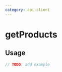 ```yaml
---
category: api-client
---
```


# getProducts

<!-- PLACEHOLDER_DESCRIPTION -->

## Usage

```ts
// TODO: add example
```
